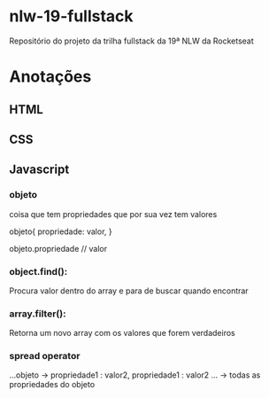 # nlw-19-fullstack

Repositório do projeto da trilha fullstack da 19ª NLW da Rocketseat

# Anotações

## HTML

## CSS

## Javascript

### objeto

coisa que tem propriedades que por sua vez tem valores

objeto{
propriedade: valor,
}

objeto.propriedade // valor

### object.find():

Procura valor dentro do array e para de buscar quando encontrar

### array.filter():

Retorna um novo array com os valores que forem verdadeiros

### spread operator

...objeto -> propriedade1 : valor2, propriedade1 : valor2 ... -> todas as propriedades do objeto
